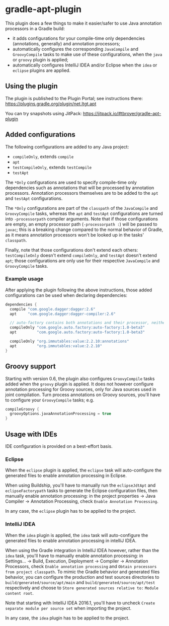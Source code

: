 # gradle-apt-plugin

This plugin does a few things to make it easier/safer to use Java annotation processors in a Gradle build:

* it adds configurations for your compile-time only dependencies (annotations, generally) and annotation processors;
* automatically configures the corresponding `JavaCompile` and `GroovyCompile` tasks to make use of these configurations, when the `java` or `groovy` plugin is applied;
* automatically configures IntelliJ IDEA and/or Eclipse when the `idea` or `eclipse` plugins are applied.

## Using the plugin

The plugin is published to the Plugin Portal; see instructions there: https://plugins.gradle.org/plugin/net.ltgt.apt

You can try snapshots using JitPack: https://jitpack.io/#tbroyer/gradle-apt-plugin

## Added configurations

The following configurations are added to any Java project:

* `compileOnly`, extends `compile`
* `apt`
* `testCompileOnly`, extends `testCompile`
* `testApt`

The `*Only` configurations are used to specify compile-time only dependencies such as annotations that will be processed by annotation processors. Annotation processors themselves are to be added to the `apt` and `testApt` configurations.

The `*Only` configurations are part of the `classpath` of the `JavaCompile` and `GroovyCompile` tasks, whereas the `apt` and `testApt` configurations are turned into `-processorpath` compiler arguments. Note that if those configurations are empty, an empty processor path (`-processorpath :`) will be passed to `javac`; this is a breaking change compared to the normal behavior of Gradle, as it means annotation processors won't be looked up in the tasks' `classpath`.

Finally, note that those configurations don't extend each others: `testCompileOnly` doesn't extend `compileOnly`, and `testApt` doesn't extend `apt`; those configurations are only use for their respective `JavaCompile` and `GroovyCompile` tasks.

### Example usage

After applying the plugin following the above instructions, those added configurations can be used when declaring dependencies:

```gradle
dependencies {
  compile "com.google.dagger:dagger:2.6"
  apt     "com.google.dagger:dagger-compiler:2.6"

  // auto-factory contains both annotations and their processor, neither is needed at runtime
  compileOnly "com.google.auto.factory:auto-factory:1.0-beta3"
  apt         "com.google.auto.factory:auto-factory:1.0-beta3"

  compileOnly "org.immutables:value:2.2.10:annotations"
  apt         "org.immutables:value:2.2.10"
}
```

## Groovy support

Starting with version 0.6, the plugin also configures `GroovyCompile` tasks added when the `groovy` plugin is applied.
It does not however configure annotation processing for Groovy sources, only for Java sources used in joint compilation.
Turn process annotations on Groovy sources, you'll have to configure your `GroovyCompile` tasks; e.g.

```gradle
compileGroovy {
  groovyOptions.javaAnnotationProcessing = true
}
```

## Usage with IDEs

IDE configuration is provided on a best-effort basis.

### Eclipse

When the `eclipse` plugin is applied, the `eclipse` task will auto-configure the generated files to enable annotation processing in Eclipse.

When using Buildship, you'll have to manually run the `eclipseJdtApt` and `eclipseFactorypath` tasks to generate the Eclipse configuration files, then manually enable annotation processing: in the project properties → Java Compiler → Annotation Processing, check `Enable Annotation Processing`.

In any case, the `eclipse` plugin has to be applied to the project.

### IntelliJ IDEA

When the `idea` plugin is applied, the `idea` task will auto-configure the generated files to enable annotation processing in intelliJ IDEA.

When using the Gradle integration in IntelliJ IDEA however, rather than the `idea` task, you'll have to manually enable annotation processing: in Settings… → Build, Execution, Deployment → Compiler → Annotation Processors, check `Enable annotation processing` and `Obtain processors from project classpath`. To mimic the Gradle behavior and generated files behavior, you can configure the production and test sources directories to `build/generated/source/apt/main` and `build/generated/source/apt/test` respectively and choose to `Store generated sources relative to:` `Module content root`.

Note that starting with IntelliJ IDEA 2016.1, you'll have to uncheck `Create separate module per source set` when importing the project.

In any case, the `idea` plugin has to be applied to the project.
